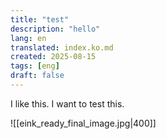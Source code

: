 ```yaml
---
title: "test"
description: "hello"
lang: en
translated: index.ko.md
created: 2025-08-15
tags: [eng]
draft: false
---
```


I like this. 
I want to test this. 

![[eink_ready_final_image.jpg|400]]